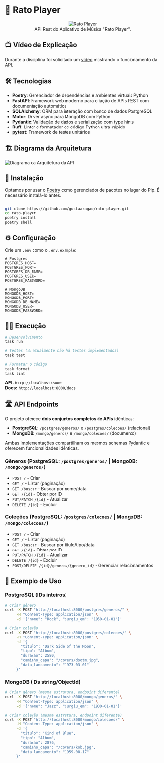 # 🎵 Rato Player

<div align="center">
  <img src="docs/logo-rato-player.png" alt="Rato Player" title="Rato Player"> <br>
  API Rest do Aplicativo de Música "Rato Player".
</div>

## 📺 Vídeo de Explicação

Durante a disciplina foi solicitado um [vídeo](https://www.youtube.com/watch?v=XjSTXOpPRZU) mostrando o funcionamento da API.

## 🛠 Tecnologias

- **Poetry**: Gerenciador de dependências e ambientes virtuais Python
- **FastAPI**: Framework web moderno para criação de APIs REST com documentação automática
- **SQLAlchemy**: ORM para interação com banco de dados PostgreSQL
- **Motor**: Driver async para MongoDB com Python
- **Pydantic**: Validação de dados e serialização com type hints
- **Ruff**: Linter e formatador de código Python ultra-rápido
- **pytest**: Framework de testes unitários

## 🏗️ Diagrama da Arquitetura

![Diagrama da Arquitetura da API](docs/diagrama-arquitetura.png "Diagrama da Arquitetura da API")

## 🚀 Instalação

Optamos por usar o [Poetry](https://python-poetry.org/) como gerenciador de pacotes no lugar do Pip. É necessário instalá-lo antes.

```bash

git clone https://github.com/gustaaragao/rato-player.git
cd rato-player
poetry install
poetry shell
```

## ⚙️ Configuração

Crie um `.env` como o `.env.example`:

```env
# Postgres
POSTGRES_HOST=
POSTGRES_PORT=
POSTGRES_DB_NAME=
POSTGRES_USER=
POSTGRES_PASSWORD=

# MongoDB
MONGODB_HOST=
MONGODB_PORT=
MONGODB_DB_NAME=
MONGODB_USER=
MONGODB_PASSWORD=
```

## 🏃‍♂️ Execução

```bash
# Desenvolvimento
task run

# Testes (⚠️ atualmente não há testes implementados)
task test

# Formatar o código
task format
task lint
```

**API:** `http://localhost:8000`  
**Docs:** `http://localhost:8000/docs`

## 🛣 API Endpoints

O projeto oferece **dois conjuntos completos de APIs** idênticas:

- **PostgreSQL**: `/postgres/generos/` e `/postgres/colecoes/` (relacional)
- **MongoDB**: `/mongo/generos/` e `/mongo/colecoes/` (documento)

Ambas implementações compartilham os mesmos schemas Pydantic e oferecem funcionalidades idênticas.

### Gêneros (PostgreSQL: `/postgres/generos/` | MongoDB: `/mongo/generos/`)

- `POST /` - Criar
- `GET /` - Listar (paginação)
- `GET /buscar` - Buscar por nome/data
- `GET /{id}` - Obter por ID
- `PUT/PATCH /{id}` - Atualizar
- `DELETE /{id}` - Excluir

### Coleções (PostgreSQL: `/postgres/colecoes/` | MongoDB: `/mongo/colecoes/`)

- `POST /` - Criar
- `GET /` - Listar (paginação)
- `GET /buscar` - Buscar por título/tipo/data
- `GET /{id}` - Obter por ID
- `PUT/PATCH /{id}` - Atualizar
- `DELETE /{id}` - Excluir
- `POST/DELETE /{id}/generos/{genero_id}` - Gerenciar relacionamentos

## 📖 Exemplo de Uso

### PostgreSQL (IDs inteiros)

```bash
# Criar gênero
curl -X POST "http://localhost:8000/postgres/generos/" \
     -H "Content-Type: application/json" \
     -d '{"nome": "Rock", "surgiu_em": "1950-01-01"}'

# Criar coleção
curl -X POST "http://localhost:8000/postgres/colecoes/" \
     -H "Content-Type: application/json" \
     -d '{
       "titulo": "Dark Side of the Moon",
       "tipo": "Album",
       "duracao": 2580,
       "caminho_capa": "/covers/dsotm.jpg",
       "data_lancamento": "1973-03-01"
     }'
```

### MongoDB (IDs string/ObjectId)

```bash
# Criar gênero (mesma estrutura, endpoint diferente)
curl -X POST "http://localhost:8000/mongo/generos/" \
     -H "Content-Type: application/json" \
     -d '{"nome": "Jazz", "surgiu_em": "1900-01-01"}'

# Criar coleção (mesma estrutura, endpoint diferente)
curl -X POST "http://localhost:8000/mongo/colecoes/" \
     -H "Content-Type: application/json" \
     -d '{
       "titulo": "Kind of Blue",
       "tipo": "Album",
       "duracao": 2876,
       "caminho_capa": "/covers/kob.jpg",
       "data_lancamento": "1959-08-17"
     }'
```
